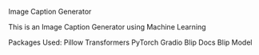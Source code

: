 Image Caption Generator

This is an Image Caption Generator using Machine Learning

Packages Used:
  Pillow
  Transformers
  PyTorch
  Gradio
  Blip Docs
  Blip Model
